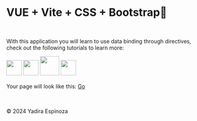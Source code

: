 # VUE + Vite + CSS + Bootstrap👋  
<br>

With this application you will learn to use data binding through directives, check out the following tutorials to learn more:

[<img src="https://upload.wikimedia.org/wikipedia/commons/f/f1/Vue.png" height="40">](https://vuejs.org/)
[<img src="https://upload.wikimedia.org/wikipedia/commons/f/f1/Vitejs-logo.svg" height="40">](https://vitejs.dev/)
[<img src="https://upload.wikimedia.org/wikipedia/commons/d/d5/CSS3_logo_and_wordmark.svg" height="50">](https://www.w3schools.com/css/)
[<img src="https://upload.wikimedia.org/wikipedia/commons/b/b2/Bootstrap_logo.svg" height="40">](https://getbootstrap.com/)
<br>
<br>
Your page will look like this: [Go](https://yadicep.github.io/TEMPLATE-BONDING/FORMS/1)

<br>
<br>
<div class="footer">
  &copy; 2024 Yadira Espinoza
</div>
